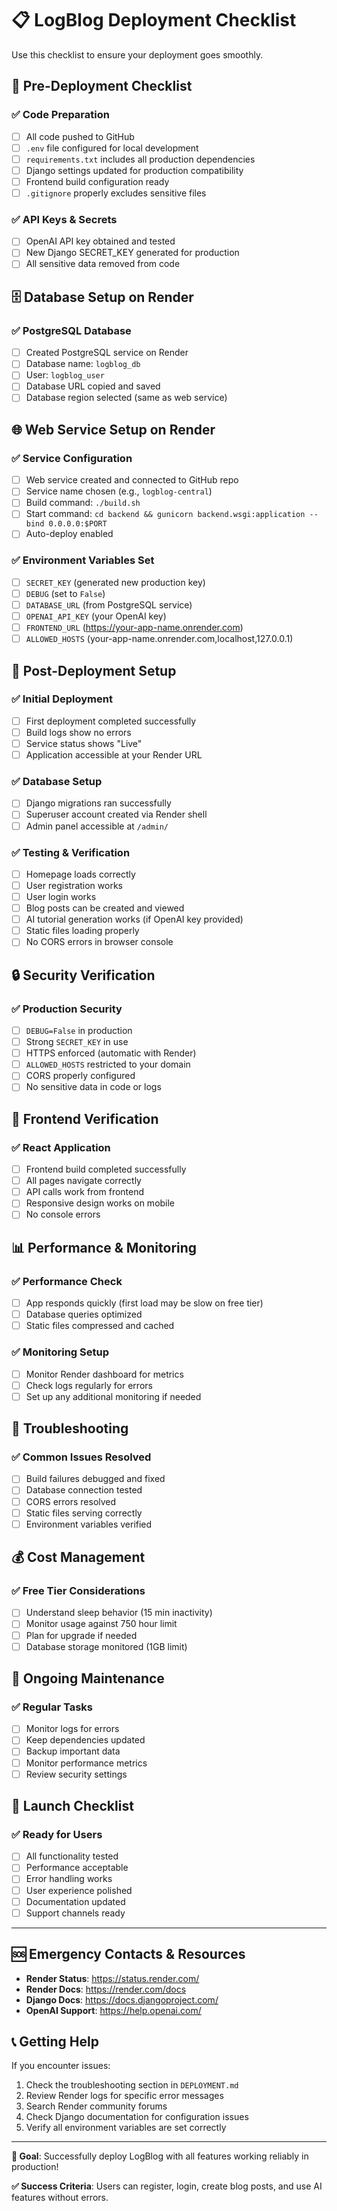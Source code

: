 # 📋 LogBlog Deployment Checklist

Use this checklist to ensure your deployment goes smoothly.

## 🚀 Pre-Deployment Checklist

### ✅ Code Preparation
- [ ] All code pushed to GitHub
- [ ] `.env` file configured for local development
- [ ] `requirements.txt` includes all production dependencies
- [ ] Django settings updated for production compatibility
- [ ] Frontend build configuration ready
- [ ] `.gitignore` properly excludes sensitive files

### ✅ API Keys & Secrets
- [ ] OpenAI API key obtained and tested
- [ ] New Django SECRET_KEY generated for production
- [ ] All sensitive data removed from code

## 🗄️ Database Setup on Render

### ✅ PostgreSQL Database
- [ ] Created PostgreSQL service on Render
- [ ] Database name: `logblog_db`
- [ ] User: `logblog_user`
- [ ] Database URL copied and saved
- [ ] Database region selected (same as web service)

## 🌐 Web Service Setup on Render

### ✅ Service Configuration
- [ ] Web service created and connected to GitHub repo
- [ ] Service name chosen (e.g., `logblog-central`)
- [ ] Build command: `./build.sh`
- [ ] Start command: `cd backend && gunicorn backend.wsgi:application --bind 0.0.0.0:$PORT`
- [ ] Auto-deploy enabled

### ✅ Environment Variables Set
- [ ] `SECRET_KEY` (generated new production key)
- [ ] `DEBUG` (set to `False`)
- [ ] `DATABASE_URL` (from PostgreSQL service)
- [ ] `OPENAI_API_KEY` (your OpenAI key)
- [ ] `FRONTEND_URL` (https://your-app-name.onrender.com)
- [ ] `ALLOWED_HOSTS` (your-app-name.onrender.com,localhost,127.0.0.1)

## 🔧 Post-Deployment Setup

### ✅ Initial Deployment
- [ ] First deployment completed successfully
- [ ] Build logs show no errors
- [ ] Service status shows "Live"
- [ ] Application accessible at your Render URL

### ✅ Database Setup
- [ ] Django migrations ran successfully
- [ ] Superuser account created via Render shell
- [ ] Admin panel accessible at `/admin/`

### ✅ Testing & Verification
- [ ] Homepage loads correctly
- [ ] User registration works
- [ ] User login works
- [ ] Blog posts can be created and viewed
- [ ] AI tutorial generation works (if OpenAI key provided)
- [ ] Static files loading properly
- [ ] No CORS errors in browser console

## 🔒 Security Verification

### ✅ Production Security
- [ ] `DEBUG=False` in production
- [ ] Strong `SECRET_KEY` in use
- [ ] HTTPS enforced (automatic with Render)
- [ ] `ALLOWED_HOSTS` restricted to your domain
- [ ] CORS properly configured
- [ ] No sensitive data in code or logs

## 🎨 Frontend Verification

### ✅ React Application
- [ ] Frontend build completed successfully
- [ ] All pages navigate correctly
- [ ] API calls work from frontend
- [ ] Responsive design works on mobile
- [ ] No console errors

## 📊 Performance & Monitoring

### ✅ Performance Check
- [ ] App responds quickly (first load may be slow on free tier)
- [ ] Database queries optimized
- [ ] Static files compressed and cached

### ✅ Monitoring Setup
- [ ] Monitor Render dashboard for metrics
- [ ] Check logs regularly for errors
- [ ] Set up any additional monitoring if needed

## 🐛 Troubleshooting

### ✅ Common Issues Resolved
- [ ] Build failures debugged and fixed
- [ ] Database connection tested
- [ ] CORS errors resolved
- [ ] Static files serving correctly
- [ ] Environment variables verified

## 💰 Cost Management

### ✅ Free Tier Considerations
- [ ] Understand sleep behavior (15 min inactivity)
- [ ] Monitor usage against 750 hour limit
- [ ] Plan for upgrade if needed
- [ ] Database storage monitored (1GB limit)

## 🔄 Ongoing Maintenance

### ✅ Regular Tasks
- [ ] Monitor logs for errors
- [ ] Keep dependencies updated
- [ ] Backup important data
- [ ] Monitor performance metrics
- [ ] Review security settings

## 🎉 Launch Checklist

### ✅ Ready for Users
- [ ] All functionality tested
- [ ] Performance acceptable
- [ ] Error handling works
- [ ] User experience polished
- [ ] Documentation updated
- [ ] Support channels ready

---

## 🆘 Emergency Contacts & Resources

- **Render Status**: https://status.render.com/
- **Render Docs**: https://render.com/docs
- **Django Docs**: https://docs.djangoproject.com/
- **OpenAI Support**: https://help.openai.com/

## 📞 Getting Help

If you encounter issues:
1. Check the troubleshooting section in `DEPLOYMENT.md`
2. Review Render logs for specific error messages
3. Search Render community forums
4. Check Django documentation for configuration issues
5. Verify all environment variables are set correctly

---

**🎯 Goal**: Successfully deploy LogBlog with all features working reliably in production!

**✅ Success Criteria**: Users can register, login, create blog posts, and use AI features without errors.
